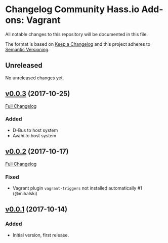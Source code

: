 # Changelog Community Hass.io Add-ons: Vagrant

All notable changes to this repository will be documented in this file.

The format is based on [Keep a Changelog][keep-a-changelog]
and this project adheres to [Semantic Versioning][semantic-versioning].

## Unreleased

No unreleased changes yet.

## [v0.0.3] (2017-10-25)

[Full Changelog][v0.0.2-v0.0.3]

### Added

- D-Bus to host system
- Avahi to host system

## [v0.0.2] (2017-10-17)

[Full Changelog][v0.0.1-v0.0.2]

### Fixed

- Vagrant plugin `vagrant-triggers` not installed automatically #1 (@mihalski)

## [v0.0.1] (2017-10-14)

### Added

- Initial version, first release.

[keep-a-changelog]: http://keepachangelog.com/en/1.0.0/
[mihalski]: https://github.com/mihalski
[semantic-versioning]: http://semver.org/spec/v2.0.0.html
[v0.0.1-v0.0.2]: https://github.com/hassio-addons/hassio-vagrant/compare/v0.0.1...v0.0.2
[v0.0.1]: https://github.com/hassio-addons/hassio-vagrant/tree/v0.0.1
[v0.0.2-v0.0.3]: https://github.com/hassio-addons/hassio-vagrant/compare/v0.0.2...v0.0.3
[v0.0.2]: https://github.com/hassio-addons/hassio-vagrant/tree/v0.0.2
[v0.0.3]: https://github.com/hassio-addons/hassio-vagrant/tree/v0.0.3
